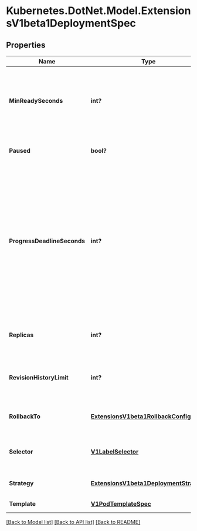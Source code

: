 # Kubernetes.DotNet.Model.ExtensionsV1beta1DeploymentSpec
## Properties

Name | Type | Description | Notes
------------ | ------------- | ------------- | -------------
**MinReadySeconds** | **int?** | Minimum number of seconds for which a newly created pod should be ready without any of its container crashing, for it to be considered available. Defaults to 0 (pod will be considered available as soon as it is ready) | [optional] 
**Paused** | **bool?** | Indicates that the deployment is paused and will not be processed by the deployment controller. | [optional] 
**ProgressDeadlineSeconds** | **int?** | The maximum time in seconds for a deployment to make progress before it is considered to be failed. The deployment controller will continue to process failed deployments and a condition with a ProgressDeadlineExceeded reason will be surfaced in the deployment status. Once autoRollback is implemented, the deployment controller will automatically rollback failed deployments. Note that progress will not be estimated during the time a deployment is paused. This is not set by default. | [optional] 
**Replicas** | **int?** | Number of desired pods. This is a pointer to distinguish between explicit zero and not specified. Defaults to 1. | [optional] 
**RevisionHistoryLimit** | **int?** | The number of old ReplicaSets to retain to allow rollback. This is a pointer to distinguish between explicit zero and not specified. | [optional] 
**RollbackTo** | [**ExtensionsV1beta1RollbackConfig**](ExtensionsV1beta1RollbackConfig.md) | The config this deployment is rolling back to. Will be cleared after rollback is done. | [optional] 
**Selector** | [**V1LabelSelector**](V1LabelSelector.md) | Label selector for pods. Existing ReplicaSets whose pods are selected by this will be the ones affected by this deployment. | [optional] 
**Strategy** | [**ExtensionsV1beta1DeploymentStrategy**](ExtensionsV1beta1DeploymentStrategy.md) | The deployment strategy to use to replace existing pods with new ones. | [optional] 
**Template** | [**V1PodTemplateSpec**](V1PodTemplateSpec.md) | Template describes the pods that will be created. | 

[[Back to Model list]](../README.md#documentation-for-models) [[Back to API list]](../README.md#documentation-for-api-endpoints) [[Back to README]](../README.md)

